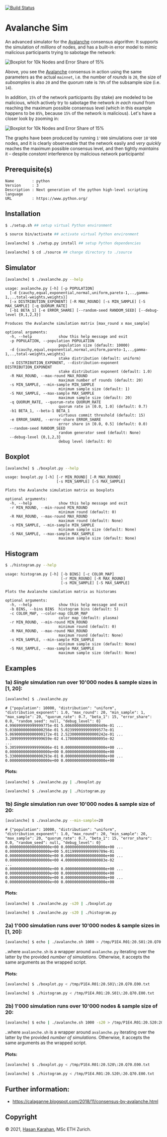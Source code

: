 [![Build Status](https://travis-ci.com/hsk81/avalanche-sim.svg?branch=master)](https://travis-ci.com/hsk81/avalanche-sim)

# Avalanche Sim

An advanced simulator for the [Avalanche] consensus algorithm: It supports the simulation of *millions* of nodes, and has a built-in error model to mimic malicious participants trying to sabotage the network:

![Boxplot for 10k Nodes and Error Share of 15%](./data/visualization/boxplot/1K@P1E6.R01:20.S20:20.Q70.E15.svg)

Above, you see the [Avalanche] consensus in action using the same parameters as the actual `mainnet`, i.e. the number of *rounds* is `20`, the size of *subsamples* is also `20` and the *quorum* rate is `70%` of the subsample size (i.e. `14`).

In addition, `15%` of the network participants (by stake) are modeled to be malicious, which actively try to sabotage the network *in each round* from reaching the maximum possible consensus level (which in this example happens to be `85%`, because `15%` of the network is malicious). Let's have a closer look by zooming in:

![Boxplot for 10k Nodes and Error Share of 15%](./data/visualization/boxplot/1K@P1E6.R03:20.S20:20.Q70.E15.svg)

The graphs have been produced by running `1'000` simulations over `10'000` nodes, and it is clearly observeable that the network easily and *very quickly* reaches the maximum possible consensus level, and then tightly *maintains* it &ndash; despite *constant* interference by malicious network participants!

## Prerequisite(s)

```
Name        : python
Version     : 3
Description : Next generation of the python high-level scripting language
URL         : https://www.python.org/
```

## Installation

```sh
$ ./setup.sh ## setup virtual Python environment
```
```sh
$ source bin/activate ## activate virtual Python environment
```
```sh
[avalanche] $ ./setup.py install ## setup Python dependencies
```
```sh
[avalanche] $ cd ./source ## change directory to ./source
```

## Simulator

```sh
[avalanche] $ ./avalanche.py --help
```
```
usage: avalanche.py [-h] [-p POPULATION]
  [-d {cauchy,equal,exponential,normal,uniform,pareto-1,..,gamma-1,..,total-weights,weights}]
  [-x DISTRIBUTION_EXPONENT] [-R MAX_ROUND] [-s MIN_SAMPLE] [-S MAX_SAMPLE] [-q QUORUM_RATE]
  [-b1 BETA_1] [-e ERROR_SHARE] [--random-seed RANDOM_SEED] [--debug-level {0,1,2,3}]

Produces the Avalanche simulation matrix [max_round x max_sample]

optional arguments:
  -h, --help            show this help message and exit
  -p POPULATION, --population POPULATION
                        population size (default: 10000)
  -d {cauchy,equal,exponential,normal,uniform,pareto-1,..,gamma-1,..,total-weights,weights}
                        stake distribution (default: uniform)
  -x DISTRIBUTION_EXPONENT, --distribution-exponent DISTRIBUTION_EXPONENT
                        stake distribution exponent (default: 1.0)
  -R MAX_ROUND, --max-round MAX_ROUND
                        maximum number of rounds (default: 20)
  -s MIN_SAMPLE, --min-sample MIN_SAMPLE
                        minimum sample size (default: 1)
  -S MAX_SAMPLE, --max-sample MAX_SAMPLE
                        maximum sample size (default: 20)
  -q QUORUM_RATE, --quorum-rate QUORUM_RATE
                        quorum rate in [0.0, 1.0] (default: 0.7)
  -b1 BETA_1, --beta-1 BETA_1
                        virtuous commit threshold (default: 15)
  -e ERROR_SHARE, --error-share ERROR_SHARE
                        error share in [0.0, 0.5] (default: 0.0)
  --random-seed RANDOM_SEED
                        random generator seed (default: None)
  --debug-level {0,1,2,3}
                        debug level (default: 0)
```

## Boxplot

```sh
[avalanche] $ ./boxplot.py --help
```
```
usage: boxplot.py [-h] [-r MIN_ROUND] [-R MAX_ROUND]
                       [-s MIN_SAMPLE] [-S MAX_SAMPLE]

Plots the Avalanche simulation matrix as boxplots

optional arguments:
  -h, --help            show this help message and exit
  -r MIN_ROUND, --min-round MIN_ROUND
                        minimum round (default: 0)
  -R MAX_ROUND, --max-round MAX_ROUND
                        maximum round (default: None)
  -s MIN_SAMPLE, --min-sample MIN_SAMPLE
                        minimum sample size (default: None)
  -S MAX_SAMPLE, --max-sample MAX_SAMPLE
                        maximum sample size (default: None)
```

## Histogram

```sh
$ ./histogram.py --help
```
```
usage: histogram.py [-h] [-b BINS] [-c COLOR_MAP]
                         [-r MIN_ROUND] [-R MAX_ROUND]
                         [-s MIN_SAMPLE] [-S MAX_SAMPLE]

Plots the Avalanche simulation matrix as historams

optional arguments:
  -h, --help            show this help message and exit
  -b BINS, --bins BINS  histogram bins (default: 5)
  -c COLOR_MAP, --color-map COLOR_MAP
                        color map (default: plasma)
  -r MIN_ROUND, --min-round MIN_ROUND
                        minimum round (default: 0)
  -R MAX_ROUND, --max-round MAX_ROUND
                        maximum round (default: None)
  -s MIN_SAMPLE, --min-sample MIN_SAMPLE
                        minimum sample size (default: None)
  -S MAX_SAMPLE, --max-sample MAX_SAMPLE
                        maximum sample size (default: None)
```

## Examples

### 1a) *Single* simulation run over 10'000 nodes & sample sizes in [1, 20]:

```sh
[avalanche] $ ./avalanche.py
```

```
# {"population": 10000, "distribution": "uniform", "distribution_exponent": 1.0, "max_round": 20, "min_sample": 1, "max_sample": 20, "quorum_rate": 0.7, "beta_1": 15, "error_share": 0.0, "random_seed": null, "debug_level": 0}
4.996999999999999775e-01 5.006000000000000449e-01 ... 5.038000000000000256e-01 5.023999999999999577e-01
5.069000000000000172e-01 2.523000000000000242e-01 ... 3.209999999999999659e-02 4.170000000000000095e-02
...
5.305999999999999606e-01 0.000000000000000000e+00 ... 0.000000000000000000e+00 0.000000000000000000e+00
5.330000000000000293e-01 0.000000000000000000e+00 ... 0.000000000000000000e+00 0.000000000000000000e+00
```

#### Plots:

```sh
[avalanche] $ ./avalanche.py | ./boxplot.py
```

```sh
[avalanche] $ ./avalanche.py | ./histogram.py
```

### 1b) *Single* simulation run over 10'000 nodes & sample size of 20:

```sh
[avalanche] $ ./avalanche.py --min-sample=20
```

```
# {"population": 10000, "distribution": "uniform", "distribution_exponent": 1.0, "max_round": 20, "min_sample": 20, "max_sample": 20, "quorum_rate": 0.7, "beta_1": 15, "error_share": 0.0, "random_seed": null, "debug_level": 0}
0.000000000000000000e+00 0.000000000000000000e+00 ... 0.000000000000000000e+00 5.011999999999999789e-01
0.000000000000000000e+00 0.000000000000000000e+00 ... 0.000000000000000000e+00 4.000000000000000083e-02
...
0.000000000000000000e+00 0.000000000000000000e+00 ... 0.000000000000000000e+00 0.000000000000000000e+00
0.000000000000000000e+00 0.000000000000000000e+00 ... 0.000000000000000000e+00 0.000000000000000000e+00
```

#### Plots:

```sh
[avalanche] $ ./avalanche.py -s20 | ./boxplot.py
```

```sh
[avalanche] $ ./avalanche.py -s20 | ./histogram.py
```

### 2a) 1'000 simulation runs over 10'000 nodes & sample sizes in [1, 20]:

```sh
[avalanche] $ echo | ./avalanche.sh 1000 > /tmp/P1E4.R01:20.S01:20.Q70.E00.txt
```

..where `avalanche.sh` is a wrapper around `avalanche.py` iterating over the latter by the provided *number of simulations*. Otherwise, it accepts the same arguments as the wrapped script.

#### Plots:

```sh
[avalanche] $ ./boxplot.py < /tmp/P1E4.R01:20.S01\:20.Q70.E00.txt
```

```sh
[avalanche] $ ./histogram.py < /tmp/P1E4.R01:20.S01\:20.Q70.E00.txt
```

### 2b) 1'000 simulation runs over 10'000 nodes & sample size of 20:

```sh
[avalanche] $ echo | ./avalanche.sh 1000 -s20 > /tmp/P1E4.R01:20.S20:20.Q70.E00.txt
```

..where `avalanche.sh` is a wrapper around `avalanche.py` iterating over the latter by the provided *number of simulations*. Otherwise, it accepts the same arguments as the wrapped script.

#### Plots:

```sh
[avalanche] $ ./boxplot.py < /tmp/P1E4.R01:20.S20\:20.Q70.E00.txt
```

```sh
[avalanche] $ ./histogram.py < /tmp/P1E4.R01:20.S20\:20.Q70.E00.txt
```

## Further information:

* https://calaganne.blogspot.com/2018/11/consensus-by-avalanche.html

## Copyright

 © 2021, [Hasan Karahan](mailto:avalanche@blackhan.com), MSc ETH Zurich.

[Avalanche]: https://www.avalabs.org/whitepapers
